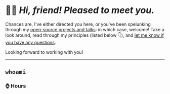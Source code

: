 # 🙋‍♀️ _Hi, friend! Pleased to meet you._ 

Chances are, I've either directed you here, or you've been spelunking through my [open-source projects and talks](https://dynamicwebpaige.github.io/projects/): in which case, welcome! Take a look around, read through my principles (listed below 👇), and [let me know if you have any questions](mailto:paige.bailey@microsoft.com). 

Looking forward to working with you!

*******

## `whoami`

### ⌚ Hours
